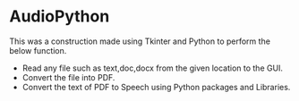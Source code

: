 # AudioPython
This was a construction made using Tkinter and Python to perform the below function.
* Read any file such as text,doc,docx from the given location to the GUI.
* Convert the file into PDF.
* Convert the text of PDF to Speech using Python packages and Libraries.

